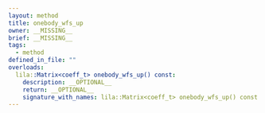 ```yaml
---
layout: method
title: onebody_wfs_up
owner: __MISSING__
brief: __MISSING__
tags:
  - method
defined_in_file: ""
overloads:
  lila::Matrix<coeff_t> onebody_wfs_up() const:
    description: __OPTIONAL__
    return: __OPTIONAL__
    signature_with_names: lila::Matrix<coeff_t> onebody_wfs_up() const
---
```

